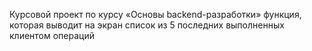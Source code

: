 Курсовой проект по курсу «Основы backend-разработки»
функция, которая выводит на экран список из 5 последних выполненных клиентом операций 